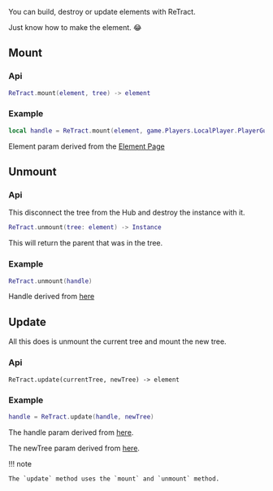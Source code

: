 You can build, destroy or update elements with ReTract. 

Just know how to make the element. 😂

## Mount

### Api
```lua
ReTract.mount(element, tree) -> element
```

### Example
```lua
local handle = ReTract.mount(element, game.Players.LocalPlayer.PlayerGui)
```
Element param derived from the [Element Page](./Element.md)

## Unmount

### Api
This disconnect the tree from the Hub and destroy the instance with it.

```lua
ReTract.unmount(tree: element) -> Instance
```
This will return the parent that was in the tree.

### Example
```lua
ReTract.unmount(handle)
```
Handle derived from [here](./Build.md#example)

## Update
All this does is unmount the current tree and mount the new tree.

### Api
```
ReTract.update(currentTree, newTree) -> element
```

### Example
```lua
handle = ReTract.update(handle, newTree)
```

The handle param derived from [here](./Build.md#example).

The newTree param derived from [here](./Element.md#example-when-using-element).

!!! note

    The `update` method uses the `mount` and `unmount` method.